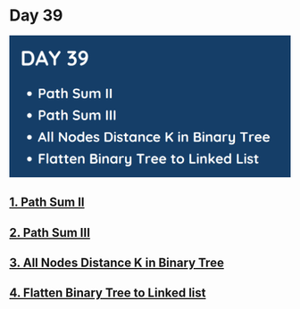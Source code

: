 # Day 39 

![](../images/day39.png)

## [1. Path Sum II](113.%20Path%20Sum%20II.md)

## [2. Path Sum III](437.%20Path%20Sum%20III.md)

## [3. All Nodes Distance K in Binary Tree](863.%20All%20Nodes%20Distance%20K%20in%20Binary%20Tree.md)

## [4. Flatten Binary Tree to Linked list](114.%20Flatten%20Binary%20Tree%20to%20Linked%20List.md)